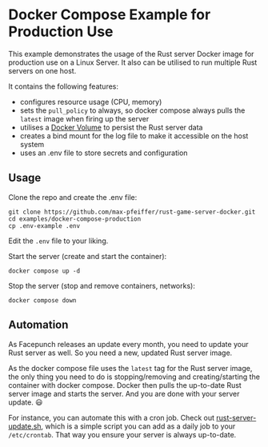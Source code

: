 # Docker Compose Example for Production Use
This example demonstrates the usage of the Rust server Docker image for production use on a Linux Server.
It also can be utilised to run multiple Rust servers on one host.

It contains the following features:
* configures resource usage (CPU, memory)
* sets the `pull_policy` to always, so docker compose always pulls the `latest` image when firing up the server
* utilises a [Docker Volume](https://docs.docker.com/storage/volumes/) to persist the Rust server data
* creates a bind mount for the log file to make it accessible on the host system
* uses an .env file to store secrets and configuration

## Usage
Clone the repo and create the .env file:
```shell
git clone https://github.com/max-pfeiffer/rust-game-server-docker.git
cd examples/docker-compose-production
cp .env-example .env
```
Edit the `.env` file to your liking.

Start the server (create and start the container):
```shell
docker compose up -d
```

Stop the server (stop and remove containers, networks):
```shell
docker compose down
```

## Automation
As Facepunch releases an update every month, you need to update your Rust server as well. So you need a new, updated
Rust server image.

As the docker compose file uses the `latest` tag for the Rust server image, the only thing you need to do is
stopping/removing and creating/starting the container with docker compose. Docker then pulls the up-to-date Rust server
image and starts the server. And you are done with your server update. :smiley: 

For instance, you can automate this with a cron job. Check out [rust-server-update.sh](rust-server-update.sh), which is
a simple script you can add as a daily job to your `/etc/crontab`. That way you ensure your server is always up-to-date. 
